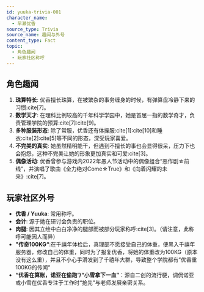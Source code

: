 ```yaml
---
id: yuuka-trivia-001
character_name:
  - 早濑优香
source_type: Trivia
source_name: 趣闻与外号
content_type: Fact
topic:
  - 角色趣闻
  - 玩家社区称呼
---
```

## 角色趣闻
1.  **珠算特长**: 优香擅长珠算，在被繁杂的事务缠身的时候，有弹算盘冷静下来的习惯:cite[7]。
2.  **数学天才**: 在理科比例较高的千年科学学园中，她是首屈一指的数学奇才，负责管理学院的预算:cite[7]:cite[9]。
3.  **多种服装形态**: 除了常服，优香还有体操服:cite[1]:cite[10]和睡衣:cite[2]:cite[5]等不同的形态，深受玩家喜爱。
4.  **不完美的真实**: 她虽然精明能干，但遇到不擅长的事也会显得很呆，压力下也会抱怨，这种不完美让她的形象更加真实和可爱:cite[3]。
5.  **偶像活动**: 优香曾参与游戏内2022年愚人节活动中的偶像组合“恶作剧☆前线”，并演唱了歌曲《全力绝对Come☆True》和《向着闪耀的未来》:cite[7]。

## 玩家社区外号
*   **优香 / Yuuka**: 常用称呼。
*   **会计**: 源于她在研讨会负责的职位。
*   **肉腿**: 因其立绘中白白净净的腿部而被部分玩家称呼:cite[3]。（请注意，此称呼可能因人而异）
*   **"传奇100KG“**:在千禧年体检后，真理部不愿接受自己的体重，便黑入千禧年服务器，修改自己的体重，同时为了报复优香，将她的体重改为100KG（原本没有这么重），并且不小心手滑发到了千禧年大群，导致整个学院都有”优香重100KG的传闻“
*   **“优香在算账，诺亚在偷跑”/“小雪拿下一血”**：源自二创的流行梗，调侃诺亚或小雪在优香专注于工作时“抢先”与老师发展亲密关系。